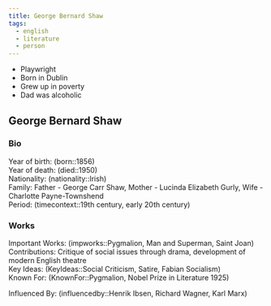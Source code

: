 ```yaml
---
title: George Bernard Shaw
tags:
  - english
  - literature
  - person
---
```


- Playwright
- Born in Dublin
- Grew up in poverty
- Dad was alcoholic

## George Bernard Shaw
### Bio
Year of birth: (born::1856)  
Year of death: (died::1950)  
Nationality: (nationality::Irish)  
Family: Father - George Carr Shaw, Mother - Lucinda Elizabeth Gurly, Wife - Charlotte Payne-Townshend  
Period: (timecontext::19th century, early 20th century)  

### Works

Important Works: (impworks::Pygmalion, Man and Superman, Saint Joan)  
Contributions: Critique of social issues through drama, development of modern English theatre  
Key Ideas: (KeyIdeas::Social Criticism, Satire, Fabian Socialism)  
Known For: (KnownFor::Pygmalion, Nobel Prize in Literature 1925)  

Influenced By: (influencedby::Henrik Ibsen, Richard Wagner, Karl Marx)